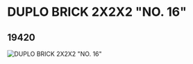 # DUPLO BRICK 2X2X2 "NO. 16"
## 19420
![DUPLO BRICK 2X2X2 "NO. 16"](https://lc-www-live-s.legocdn.com/media/bricks/5/2/6099614.jpg)